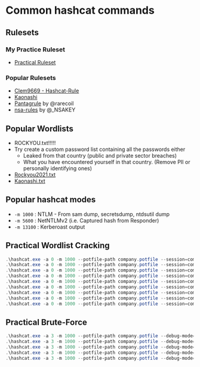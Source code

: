 # Common hashcat commands

## Rulesets
### My Practice Ruleset
* [Practical Ruleset](Hashcat_Practical_Ruleset.html)
### Popular Rulesets
* [Clem9669 - Hashcat-Rule](https://github.com/clem9669/hashcat-rule)
* [Kaonashi](https://github.com/kaonashi-passwords/Kaonashi)
* [Pantagrule](https://github.com/rarecoil/pantagrule) by @rarecoil
* [nsa-rules](https://github.com/NSAKEY/nsa-rules) by @_NSAKEY


## Popular Wordlists
* ROCKYOU.txt!!!!!
* Try create a custom password list containing all the passwords either
  * Leaked from that country (public and private sector breaches)
  * What you have encountered yourself in that country. (Remove PII or personally identifying ones)
* [Rockyou2021.txt](https://github.com/ohmybahgosh/RockYou2021.txt)
* [Kaonashi.txt](https://github.com/kaonashi-passwords/Kaonashi)

## Popular hashcat modes
* `-m 1000`  : NTLM - From sam dump, secretsdump, ntdsutil dump
* `-m 5600` : NetNTLMv2 (i.e. Captured hash from Responder)
* `-m 13100` : Kerberoast output


## Practical Wordlist Cracking
```powershell
.\hashcat.exe -a 0 -m 1000 --potfile-path company.potfile --session=company-wordlist-rule --debug-mode=4 --debug-file=matched.rule --force -O .\dumped_hashes.txt .\rockyou.txt -r rules\trojand.rule
.\hashcat.exe -a 0 -m 1000 --potfile-path company.potfile --session=company-wordlist-rule --debug-mode=4 --debug-file=matched.rule --force -O .\dumped_hashes.txt .\rockyou2021.txt -r rules\trojand.rule
.\hashcat.exe -a 0 -m 1000 --potfile-path company.potfile --session=company-wordlist-rule --debug-mode=4 --debug-file=matched.rule --force -O .\dumped_hashes.txt .\kaonashi.txt -r rules\trojand.rule
.\hashcat.exe -a 0 -m 1000 --potfile-path company.potfile --session=company-wordlist-rule --debug-mode=4 --debug-file=matched.rule --force -O .\dumped_hashes.txt .\rockyou.txt -r rules\hashcat-rule\clem9669_large.rule
.\hashcat.exe -a 0 -m 1000 --potfile-path company.potfile --session=company-wordlist-rule --debug-mode=4 --debug-file=matched.rule --force -O .\dumped_hashes.txt .\rockyou2021.txt -r rules\hashcat-rule\clem9669_large.rule
.\hashcat.exe -a 0 -m 1000 --potfile-path company.potfile --session=company-wordlist-rule --debug-mode=4 --debug-file=matched.rule --force -O .\dumped_hashes.txt .\kaonashi.txt -r rules\hashcat-rule\clem9669_large.rule
.\hashcat.exe -a 0 -m 1000 --potfile-path company.potfile --session=company-wordlist-rule --debug-mode=4 --debug-file=matched.rule --force -O .\dumped_hashes.txt .\kaonashi.txt -r rules\Kaonashi\rules\haku34K.rule
.\hashcat.exe -a 0 -m 1000 --potfile-path company.potfile --session=company-wordlist-rule --debug-mode=4 --debug-file=matched.rule --force -O .\dumped_hashes.txt .\kaonashi.txt -r rules\Kaonashi\rules\kamaji34K.rule
.\hashcat.exe -a 0 -m 1000 --potfile-path company.potfile --session=company-wordlist-rule --debug-mode=4 --debug-file=matched.rule --force -O .\dumped_hashes.txt .\kaonashi.txt -r rules\Kaonashi\rules\yubaba64.rule
```

## Practical Brute-Force
```powershell
.\hashcat.exe -a 3 -m 1000 --potfile-path company.potfile --debug-mode=4 --debug-file=matched.rule --session=company-bruteforce --force -O .\dumped_hashes.txt ?u?l?l?l?d?d?d?d
.\hashcat.exe -a 3 -m 1000 --potfile-path company.potfile --debug-mode=4 --debug-file=matched.rule --session=company-bruteforce --force -O .\dumped_hashes.txt ?u?l?l?l?d?d?d?d?s
.\hashcat.exe -a 3 -m 1000 --potfile-path company.potfile --debug-mode=4 --debug-file=matched.rule --session=company-bruteforce --force -O .\dumped_hashes.txt ?u?l?l?l?s?d?d?d?d
.\hashcat.exe -a 3 -m 1000 --potfile-path company.potfile --debug-mode=4 --debug-file=matched.rule --session=company-bruteforce --force -O .\dumped_hashes.txt ?u?l?l?s?d?d?d?d
.\hashcat.exe -a 3 -m 1000 --potfile-path company.potfile --debug-mode=4 --debug-file=matched.rule --session=company-bruteforce --force -O .\dumped_hashes.txt ?u?l?l?d?d?d?d?s
```
